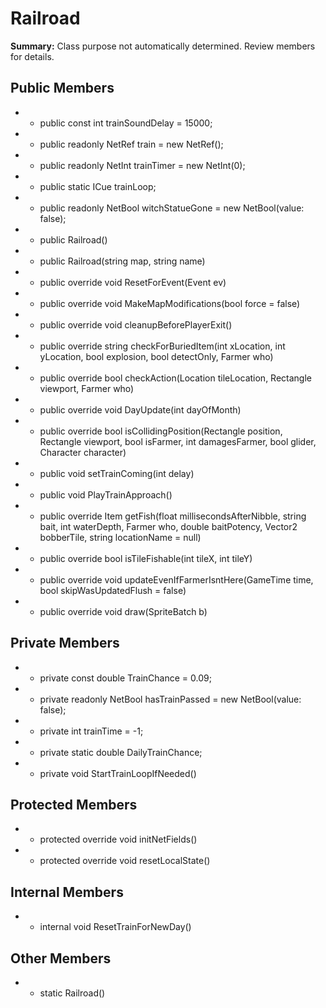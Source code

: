 # Railroad

**Summary:** Class purpose not automatically determined. Review members for details.

## Public Members
- - public const int trainSoundDelay = 15000;
- - public readonly NetRef<Train> train = new NetRef<Train>();
- - public readonly NetInt trainTimer = new NetInt(0);
- - public static ICue trainLoop;
- - public readonly NetBool witchStatueGone = new NetBool(value: false);
- - public Railroad()
- - public Railroad(string map, string name)
- - public override void ResetForEvent(Event ev)
- - public override void MakeMapModifications(bool force = false)
- - public override void cleanupBeforePlayerExit()
- - public override string checkForBuriedItem(int xLocation, int yLocation, bool explosion, bool detectOnly, Farmer who)
- - public override bool checkAction(Location tileLocation, Rectangle viewport, Farmer who)
- - public override void DayUpdate(int dayOfMonth)
- - public override bool isCollidingPosition(Rectangle position, Rectangle viewport, bool isFarmer, int damagesFarmer, bool glider, Character character)
- - public void setTrainComing(int delay)
- - public void PlayTrainApproach()
- - public override Item getFish(float millisecondsAfterNibble, string bait, int waterDepth, Farmer who, double baitPotency, Vector2 bobberTile, string locationName = null)
- - public override bool isTileFishable(int tileX, int tileY)
- - public override void updateEvenIfFarmerIsntHere(GameTime time, bool skipWasUpdatedFlush = false)
- - public override void draw(SpriteBatch b)

## Private Members
- - private const double TrainChance = 0.09;
- - private readonly NetBool hasTrainPassed = new NetBool(value: false);
- - private int trainTime = -1;
- - private static double DailyTrainChance;
- - private void StartTrainLoopIfNeeded()

## Protected Members
- - protected override void initNetFields()
- - protected override void resetLocalState()

## Internal Members
- - internal void ResetTrainForNewDay()

## Other Members
- - static Railroad()
